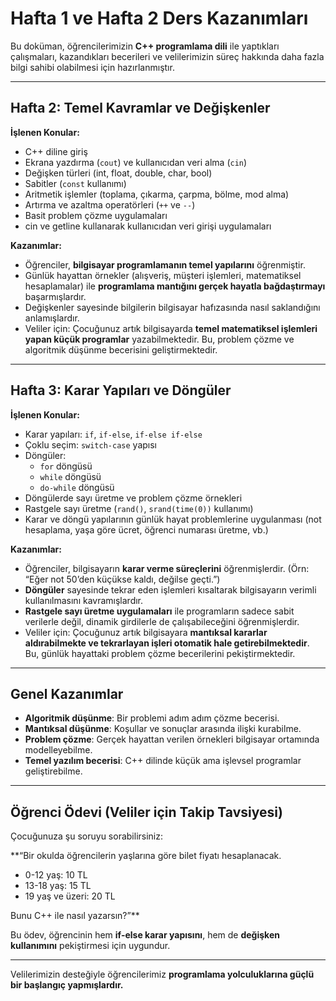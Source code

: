 
# Hafta 1 ve Hafta 2 Ders Kazanımları

Bu doküman, öğrencilerimizin **C++ programlama dili** ile yaptıkları çalışmaları, kazandıkları becerileri ve velilerimizin süreç hakkında daha fazla bilgi sahibi olabilmesi için hazırlanmıştır.  

---

## Hafta 2: Temel Kavramlar ve Değişkenler

**İşlenen Konular:**
- C++ diline giriş
- Ekrana yazdırma (`cout`) ve kullanıcıdan veri alma (`cin`)
- Değişken türleri (int, float, double, char, bool)
- Sabitler (`const` kullanımı)
- Aritmetik işlemler (toplama, çıkarma, çarpma, bölme, mod alma)
- Artırma ve azaltma operatörleri (`++` ve `--`)
- Basit problem çözme uygulamaları
- cin ve getline kullanarak kullanıcıdan veri girişi uygulamaları

**Kazanımlar:**
- Öğrenciler, **bilgisayar programlamanın temel yapılarını** öğrenmiştir.  
- Günlük hayattan örnekler (alışveriş, müşteri işlemleri, matematiksel hesaplamalar) ile **programlama mantığını gerçek hayatla bağdaştırmayı** başarmışlardır.  
- Değişkenler sayesinde bilgilerin bilgisayar hafızasında nasıl saklandığını anlamışlardır.  
- Veliler için: Çocuğunuz artık bilgisayarda **temel matematiksel işlemleri yapan küçük programlar** yazabilmektedir. Bu, problem çözme ve algoritmik düşünme becerisini geliştirmektedir.  

---

## Hafta 3: Karar Yapıları ve Döngüler

**İşlenen Konular:**
- Karar yapıları: `if`, `if-else`, `if-else if-else`
- Çoklu seçim: `switch-case` yapısı
- Döngüler:
  - `for` döngüsü
  - `while` döngüsü
  - `do-while` döngüsü
- Döngülerde sayı üretme ve problem çözme örnekleri
- Rastgele sayı üretme (`rand()`, `srand(time(0))` kullanımı)
- Karar ve döngü yapılarının günlük hayat problemlerine uygulanması (not hesaplama, yaşa göre ücret, öğrenci numarası üretme, vb.)

**Kazanımlar:**
- Öğrenciler, bilgisayarın **karar verme süreçlerini** öğrenmişlerdir. (Örn: “Eğer not 50’den küçükse kaldı, değilse geçti.”)  
- **Döngüler** sayesinde tekrar eden işlemleri kısaltarak bilgisayarın verimli kullanılmasını kavramışlardır.  
- **Rastgele sayı üretme uygulamaları** ile programların sadece sabit verilerle değil, dinamik girdilerle de çalışabileceğini öğrenmişlerdir.  
- Veliler için: Çocuğunuz artık bilgisayara **mantıksal kararlar aldırabilmekte ve tekrarlayan işleri otomatik hale getirebilmektedir**. Bu, günlük hayattaki problem çözme becerilerini pekiştirmektedir.  

---

## Genel Kazanımlar

- **Algoritmik düşünme**: Bir problemi adım adım çözme becerisi.  
- **Mantıksal düşünme**: Koşullar ve sonuçlar arasında ilişki kurabilme.  
- **Problem çözme**: Gerçek hayattan verilen örnekleri bilgisayar ortamında modelleyebilme.  
- **Temel yazılım becerisi**: C++ dilinde küçük ama işlevsel programlar geliştirebilme.  

---

## Öğrenci Ödevi (Veliler için Takip Tavsiyesi)

Çocuğunuza şu soruyu sorabilirsiniz:  

**“Bir okulda öğrencilerin yaşlarına göre bilet fiyatı hesaplanacak.  
- 0-12 yaş: 10 TL  
- 13-18 yaş: 15 TL  
- 19 yaş ve üzeri: 20 TL  

Bunu C++ ile nasıl yazarsın?”**  

 Bu ödev, öğrencinin hem **if-else karar yapısını**, hem de **değişken kullanımını** pekiştirmesi için uygundur.

---

Velilerimizin desteğiyle öğrencilerimiz **programlama yolculuklarına güçlü bir başlangıç yapmışlardır.** 
